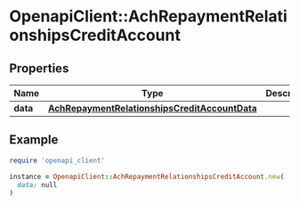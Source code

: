 # OpenapiClient::AchRepaymentRelationshipsCreditAccount

## Properties

| Name | Type | Description | Notes |
| ---- | ---- | ----------- | ----- |
| **data** | [**AchRepaymentRelationshipsCreditAccountData**](AchRepaymentRelationshipsCreditAccountData.md) |  |  |

## Example

```ruby
require 'openapi_client'

instance = OpenapiClient::AchRepaymentRelationshipsCreditAccount.new(
  data: null
)
```

